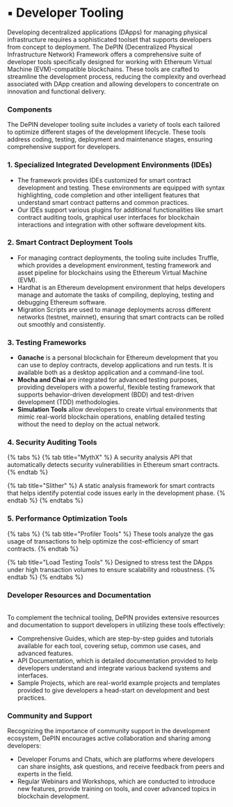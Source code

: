 # ▪️ Developer Tooling

Developing decentralized applications (DApps) for managing physical infrastructure requires a sophisticated toolset that supports developers from concept to deployment. The DePIN (Decentralized Physical Infrastructure Network) Framework offers a comprehensive suite of developer tools specifically designed for working with Ethereum Virtual Machine (EVM)-compatible blockchains. These tools are crafted to streamline the development process, reducing the complexity and overhead associated with DApp creation and allowing developers to concentrate on innovation and functional delivery.

### Components

The DePIN developer tooling suite includes a variety of tools each tailored to optimize different stages of the development lifecycle. These tools address coding, testing, deployment and maintenance stages, ensuring comprehensive support for developers.

### **1. Specialized Integrated Development Environments (IDEs)**

* The framework provides IDEs customized for smart contract development and testing. These environments are equipped with syntax highlighting, code completion and other intelligent features that understand smart contract patterns and common practices.
* Our IDEs support various plugins for additional functionalities like smart contract auditing tools, graphical user interfaces for blockchain interactions and integration with other software development kits.

### **2. Smart Contract Deployment Tools**

* For managing contract deployments, the tooling suite includes Truffle, which provides a development environment, testing framework and asset pipeline for blockchains using the Ethereum Virtual Machine (EVM).
* Hardhat is an Ethereum development environment that helps developers manage and automate the tasks of compiling, deploying, testing and debugging Ethereum software.&#x20;
* Migration Scripts are used to manage deployments across different networks (testnet, mainnet), ensuring that smart contracts can be rolled out smoothly and consistently.

### **3. Testing Frameworks**

* **Ganache** is a personal blockchain for Ethereum development that you can use to deploy contracts, develop applications and run tests. It is available both as a desktop application and a command-line tool.
* **Mocha and Chai** are integrated for advanced testing purposes, providing developers with a powerful, flexible testing framework that supports behavior-driven development (BDD) and test-driven development (TDD) methodologies.
* **Simulation Tools** allow developers to create virtual environments that mimic real-world blockchain operations, enabling detailed testing without the need to deploy on the actual network.

### **4. Security Auditing Tools**

{% tabs %}
{% tab title="MythX" %}
A security analysis API that automatically detects security vulnerabilities in Ethereum smart contracts.
{% endtab %}

{% tab title="Slither" %}
A static analysis framework for smart contracts that helps identify potential code issues early in the development phase.
{% endtab %}
{% endtabs %}

### **5. Performance Optimization Tools**

{% tabs %}
{% tab title="Profiler Tools" %}
These tools analyze the gas usage of transactions to help optimize the cost-efficiency of smart contracts.
{% endtab %}

{% tab title="Load Testing Tools" %}
Designed to stress test the DApps under high transaction volumes to ensure scalability and robustness.
{% endtab %}
{% endtabs %}

### Developer Resources and Documentation

\
To complement the technical tooling, DePIN provides extensive resources and documentation to support developers in utilizing these tools effectively:

* Comprehensive Guides, which are step-by-step guides and tutorials available for each tool, covering setup, common use cases, and advanced features.
* API Documentation, which is detailed documentation provided to help developers understand and integrate various backend systems and interfaces.
* Sample Projects, which are real-world example projects and templates provided to give developers a head-start on development and best practices.

### Community and Support

Recognizing the importance of community support in the development ecosystem, DePIN encourages active collaboration and sharing among developers:

* Developer Forums and Chats, which are platforms where developers can share insights, ask questions, and receive feedback from peers and experts in the field.
* Regular Webinars and Workshops, which are conducted to introduce new features, provide training on tools, and cover advanced topics in blockchain development.
